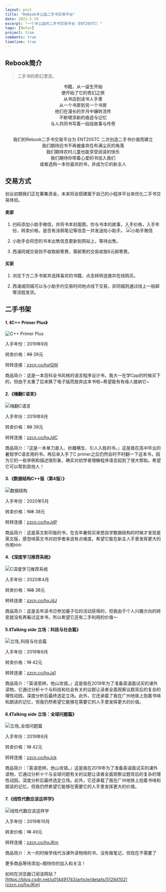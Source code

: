```yaml
---
layout: post
title: "Rebook半公益二手书交易平台"
date: 2021-5-19
excerpt: "一个半公益的二手书交易平台（ENT205TC）"
tags: [Notes]
project: true
comments: true
timeline: true
---
```

<script type="text/javascript" src="http://tajs.qq.com/stats?sId=66526224" charset="UTF-8"></script>

##  Rebook简介
> 二手书的奇幻漂流。
<center>书籍，从一诞生开始
<br>便开始了它的奇幻之旅
<br>从书店到读书人手里
<br>从一个书房到另一个书房
<br>他们在漫长的岁月中辗转流传
<br>不断增添新的痕迹与记忆
<br>与人共同书写着一段段故事与传奇

<br>我们的Rebook二手书交易平台为 ENT205TC 二次创造二手书价值而建立
<br>我们期待旧书不再被废弃在布满尘灰的角落
<br>我们期待农村儿童也能享受阅读的快乐
<br>我们期待你带着心爱的书加入我们
<br>或者选购一本你喜欢的书，并成为它的新主人</center>

## 交易方式
创业初期我们正在筹集资金，未来将会搭建属于自己的小程序平台来优化二手书交易体验。

#### 卖家
1. 扫码添加小助手微信，并将书本封面图，你与书本的故事，入手价格，入手年份，转卖价格，是否有涂鸦笔记等信息一并发送给小助手。
![小助手微信](https://raw.githubusercontent.com/SUNRISINGGG/sunrisinggg.github.io/master/assets/img/我的微信二维码.jpg "小助手微信")

2. 小助手会将您的书本出售信息更新到网站上，等待出售。

3. 西浦同城交易则不收取邮寄费，需邮寄的交易收取6元邮寄费。

#### 买家
1. 浏览下方二手书架并选择喜欢的书籍，点击转转连接并在线购买。

2. 西浦或同城可以与小助手约交易时间地点线下交易，非同城则通过线上一般邮寄流程发货。

##  二手书架

#### 1. 《C++ Primer Plus》
![C++ Primer Plus](https://raw.githubusercontent.com/SUNRISINGGG/sunrisinggg.github.io/master/assets/img/ENT205/C++Pri.jpg "C++ Primer Plus")

入手年份：2019年9月

转卖价格：~~99~~ 39元

转转连接：[zzcn.co/hxIQW](zzcn.co/hxIQW)

商品简介：这是一本百科全书风格的语言程序设计书，我大一在学Cpp的时候买下的，但由于太重了后来换了电子版而放弃这本书啦~希望能有有缘人接纳它~


#### 2.《嗨翻C语言》
![嗨翻C语言](https://raw.githubusercontent.com/SUNRISINGGG/sunrisinggg.github.io/master/assets/img/ENT205/嗨翻C语言.jpg "嗨翻C语言")

入手年份：2019年8月

转卖价格：~~99~~ 39元

转转连接：[zzcn.co/hxJdC](zzzcn.co/hxJdC)

商品简介：『这是一本单刀直入、妙趣横生、引人入胜的书。』这是我在高中毕业的暑假学C语言用的书，再后来入手了C primer之后仍然会时不时翻一下这本书，因为它的一些举例和描述很形象，确实对初学者理解程序语言起到了很大帮助。希望它可以帮到其他人！



#### 3.《数据结构C++版（第4版）》
![数据结构](https://raw.githubusercontent.com/SUNRISINGGG/sunrisinggg.github.io/master/assets/img/ENT205/数据结构.jpg "数据结构")

入手年份：2020年5月

转卖价格：~~108~~ 38元

转转连接：[zzcn.co/hxJdP](zzcn.co/hxJdP)

商品简介：这是英文影印版的书，在去年暑假买来想自学数据结构的时候才发现是英文版，感觉啃英文书对初学者来说有点难度。希望它能在新主人手里发挥更大的作用hhh

#### 4.《深度学习推荐系统》
![C深度学习推荐系统](https://raw.githubusercontent.com/SUNRISINGGG/sunrisinggg.github.io/master/assets/img/ENT205/深度学习推荐系统.jpg "深度学习推荐系统")

入手年份：2020年4月

转卖价格：~~108~~ 38元

转转连接：[zzcn.co/hxJdJ](zzcn.co/hxJdJ)

商品简介：这是去年读书日参加量子位的活动获得的，但我由于个人兴趣方向的转变就没有再看过这本书，所以希望它还有二手利用的价值～

#### 5.《Talking side 立场：科技与社会篇》
![立场_科技与社会篇](https://raw.githubusercontent.com/SUNRISINGGG/sunrisinggg.github.io/master/assets/img/ENT205/立场1.jpg "立场——科技与社会篇")

入手年份：2019年6月

转卖价格：~~19~~ 42元

转转连接：[zzcn.co/hxJa1](zzcn.co/hxJa1)

商品简介：『英语思辨，他山攻错。』这是我在2019年为了准备英语面试买的课外读物，它通过分析十个与科技和社会有关的议题让读者全面观察议题背后的复杂的理性动因，深度分析后最终选定立场。此外，它还承载了我在广州地铁上抱着书啃和朗读的记忆，但我仍然希望它能够在需要它的人手里发挥更大的价值。

#### 6.《Talking side 立场：全球问题篇》
![立场_全球问题篇](https://raw.githubusercontent.com/SUNRISINGGG/sunrisinggg.github.io/master/assets/img/ENT205/立场2.jpg "立场——全球问题篇")

入手年份：2019年6月

转卖价格：~~19~~ 42元

转转连接：[zzcn.co/hxJck](zzcn.co/hxJck)

商品简介：『英语思辨，他山攻错。』这是我在2019年为了准备英语面试买的课外读物，它通过分析十个与全球问题有关的议题让读者全面观察议题背后的复杂的理性动因，深度分析后最终选定立场。此外，它还承载了我在广州地铁上抱着书啃和朗读的记忆，但我仍然希望它能够在需要它的人手里发挥更大的价值。

#### 7.《线性代数应该这样学》
![线性代数应该这样学](https://raw.githubusercontent.com/SUNRISINGGG/sunrisinggg.github.io/master/assets/img/ENT205/线性代数应该这样学.jpg "线性代数应该这样学")

入手年份：2019年10月

转卖价格：~~16~~ 49元

转转连接：[zzcn.co/hxJKm](zzcn.co/hxJKm)

商品简介：大一的时候学线代当课外读物用的书，没有做笔记，但现在不需要了

更多商品等待添加~期待你的加入和关注！

如何在浏览器订阅该网站？[https://blog.csdn.net/u014491743/article/details/51284102](zzcn.co/hxJKm)